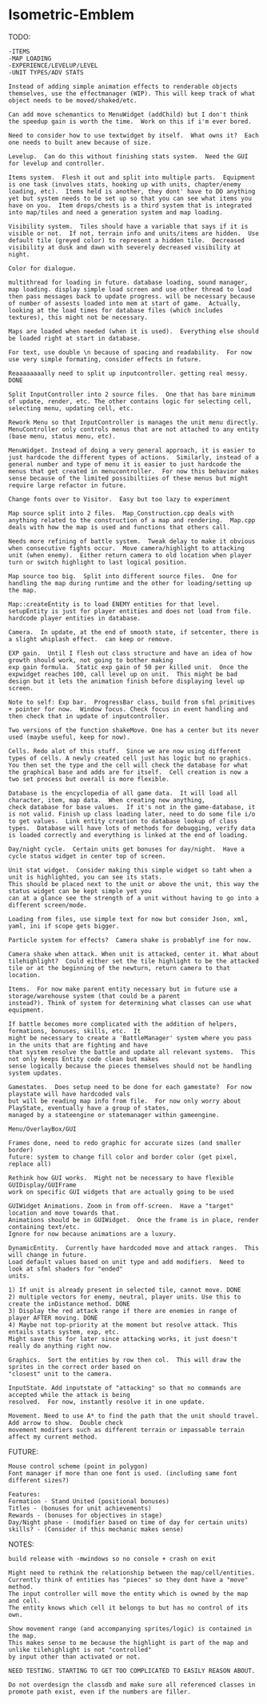 Isometric-Emblem
================

TODO: 

	-ITEMS
	-MAP LOADING
	-EXPERIENCE/LEVELUP/LEVEL
	-UNIT TYPES/ADV STATS
	
	Instead of adding simple animation effects to renderable objects themselves, use the effectmanager (WIP). This will keep track of what object needs to be moved/shaked/etc.
	
	Can add move schemantics to MenuWidget (addChild) but I don't think the speedup gain is worth the time.  Work on this if i'm ever bored.
	
	Need to consider how to use textwidget by itself.  What owns it?  Each one needs to built anew because of size.
	
	Levelup.  Can do this without finishing stats system.  Need the GUI for levelup and controller.
	
	Items system.  Flesh it out and split into multiple parts.  Equipment is one task (involves stats, hooking up with units, chapter/enemy loading, etc).  Items held is another, they dont' have to DO anything yet but system needs to be set up so that you can see what items you have on you.  Item drops/chests is a third system that is integrated into map/tiles and need a generation system and map loading.
	
	Visibility system.  Tiles should have a variable that says if it is visible or not.  If not, terrain info and units/items are hidden.  Use default tile (greyed color) to represent a hidden tile.  Decreased visibility at dusk and dawn with severely decreased visibility at night.
	
	Color for dialogue. 
	
	multithread for loading in future. database loading, sound manager, map loading. display simple load screen and use other thread to load then pass messages back to update progress. will be necessary because of number of assests loaded into mem at start of game.  Actually, looking at the load times for database files (which includes textures), this might not be necessary.
	
	Maps are loaded when needed (when it is used).  Everything else should be loaded right at start in database.
	
	For text, use double \n because of spacing and readability.  For now use very simple formating, consider effects in future.
	
	Reaaaaaaaally need to split up inputcontroller. getting real messy. DONE
	
	Split InputController into 2 source files.  One that has bare minimum of update, render, etc. The other contains logic for selecting cell, selecting menu, updating cell, etc.
	
	Rework Menu so that InputController is manages the unit menu directly.  MenuController only controls menus that are not attached to any entity (base menu, status menu, etc).
	
	MenuWidget. Instead of doing a very general approach, it is easier to just hardcode the different types of actions.  Similarly, instead of a general number and type of menu it is easier to just hardcode the menus that get created in menucontroller.  For now this behavior makes sense because of the limited possibiltiies of these menus but might require large refactor in future.
	
	Change fonts over to Visitor.  Easy but too lazy to experiment
	
	Map source split into 2 files.  Map_Construction.cpp deals with anything related to the construction of a map and rendering.  Map.cpp deals with how the map is used and functions that others call.
	
	Needs more refining of battle system.  Tweak delay to make it obvious when consecutive fights occur.  Move camera/highlight to attacking unit (when enemy).  Either return camera to old location when player turn or switch highlight to last logical position.
	
	Map source too big.  Split into different source files.  One for handling the map during runtime and the other for loading/setting up the map.
	
	Map::createEntity is to load ENEMY entities for that level.  setupEntity is just for player entities and does not load from file.  hardcode player entities in database.
	
	Camera.  In update, at the end of smooth state, if setcenter, there is a slight whiplash effect.  can keep or remove.
	
	EXP gain.  Until I flesh out class structure and have an idea of how growth should work, not going to bother making
	exp gain formula.  Static exp gain of 50 per killed unit.  Once the expwidget reaches 100, call level up on unit.  This might be bad design but it lets the animation finish before displaying level up screen.
	
	Note to self: Exp bar.  ProgressBar class, build from sfml primitives + pointer for now.  Window focus. Check focus in event handling and then check that in update of inputcontroller.
	
	Two versions of the function shakeMove. One has a center but its never used (maybe useful, keep for now).
	
	Cells. Redo alot of this stuff.  Since we are now using different types of cells. A newly created cell just has logic but no graphics.  You then set the type and the cell will check the database for what the graphical base and adds are for itself.  Cell creation is now a two set process but overall is more flexible.
	
	Database is the encyclopedia of all game data.  It will load all character, item, map data.  When creating new anything,
	check database for base values.  If it's not in the game-database, it is not valid. Finish up class loading later, need to do some file i/o to get values.  Link entity creation to database lookup of class types.  Database will have lots of methods for debugging, verify data is loaded correctly and everything is linked at the end of loading.
	
	Day/night cycle.  Certain units get bonuses for day/night.  Have a cycle status widget in center top of screen.
	
	Unit stat widget.  Consider making this simple widget so taht when a unit is highlighted, you can see its stats.
	This should be placed next to the unit or above the unit, this way the status widget can be kept simple yet you
	can at a glance see the strength of a unit without having to go into a different screen/mode.
	
	Loading from files, use simple text for now but consider Json, xml, yaml, ini if scope gets bigger.
	
	Particle system for effects?  Camera shake is probablyf ine for now.
	
	Camera shake when attack. When unit is attacked, center it. What about tilehighlight?  Could either set the tile highlight to be the attacked tile or at the beginning of the newturn, return camera to that location.
	
	Items.  For now make parent entity necessary but in future use a storage/warehouse system (that could be a parent
	instead?). Think of system for determining what classes can use what equipment.
	
	If battle becomes more complicated with the addition of helpers, formations, bonuses, skills, etc.  It
	might be necessary to create a 'BattleManager' system where you pass in the units that are fighting and have
	that system resolve the battle and update all relevant systems.  This not only keeps Entity code clean but makes
	sense logically because the pieces themselves should not be handling system updates.

	Gamestates.  Does setup need to be done for each gamestate?  For now playstate will have hardcoded vals
	but will be reading map info from file.  For now only worry about PlayState, eventually have a group of states,
	managed by a stateengine or statemanager within gameengine.  
	
	Menu/OverlayBox/GUI
	
	Frames done, need to redo graphic for accurate sizes (and smaller border)
	future: system to change fill color and border color (get pixel, replace all)
	
	Rethink how GUI works.  Might not be necessary to have flexible GUIDisplay/GUIFrame
	work on specific GUI widgets that are actually going to be used
	
	GUIWidget Animations. Zoom in from off-screen.  Have a "target" location and move towards that.  
	Animations should be in GUIWidget.  Once the frame is in place, render containing text/etc.  
	Ignore for now because animations are a luxury.
	
	DynamicEntity.  Currently have hardcoded move and attack ranges.  This will change in future.  
	Load default values based on unit type and add modifiers.  Need to look at sfml shaders for "ended" 
	units.
	
	1) If unit is already present in selected tile, cannot move. DONE
	2) multiple vectors for enemy, neutral, player units. Use this to create the inDistance method. DONE
	3) Display the red attack range if there are enemies in range of player AFTER moving. DONE
	4) Maybe not top-priority at the moment but resolve attack. This entails stats system, exp, etc.  
	Might save this for later since attacking works, it just doesn't really do anything right now.
	
	Graphics.  Sort the entities by row then col.  This will draw the sprites in the correct order based on 
	"closest" unit to the camera.
	
	InputState. Add inputstate of "attacking" so that no commands are accepted while the attack is being
	resolved.  For now, instantly resolve it in one update.
	
	Movement. Need to use A* to find the path that the unit should travel. Add arrow to show.  Double check
	movement modifiers such as different terrain or impassable terrain affect my current method.
	
FUTURE:

	Mouse control scheme (point in polygon)
	Font manager if more than one font is used. (including same font different sizes?)
	
	Features:
	Formation - Stand United (positional bonuses)
	Titles - (bonuses for unit achievements)
	Rewards - (bonuses for objectives in stage)
	Day/Night phase - (modifier based on time of day for certain units)
	skills? - (Consider if this mechanic makes sense)
	
NOTES:

	build release with -mwindows so no console + crash on exit
	
	Might need to rethink the relationship between the map/cell/entities.  
	Currently think of entities has "pieces" so they dont have a "move" method.  
	The input controller will move the entity which is owned by the map and cell.  
	The entity knows which cell it belongs to but has no control of its own.
	
	Show movement range (and accompanying sprites/logic) is contained in the map.  
	This makes sense to me because the highlight is part of the map and unlike tilehighlight is not "controlled" 
	by input other than activated or not.
	
	NEED TESTING. STARTING TO GET TOO COMPLICATED TO EASILY REASON ABOUT.
	
	Do not overdesign the classdb and make sure all referenced classes in promote path exist, even if the numbers are filler.